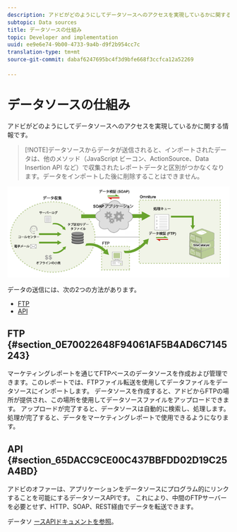 ```yaml
---
description: アドビがどのようにしてデータソースへのアクセスを実現しているかに関する情報です。
subtopic: Data sources
title: データソースの仕組み
topic: Developer and implementation
uuid: ee9e6e74-9b00-4733-9a4b-d9f2b954cc7c
translation-type: tm+mt
source-git-commit: dabaf6247695bc4f3d9bfe668f3ccfca12a52269

---
```



# データソースの仕組み

アドビがどのようにしてデータソースへのアクセスを実現しているかに関する情報です。

>[!NOTE]データソースからデータが送信されると、インポートされたデータは、他のメソッド（JavaScript ビーコン、ActionSource、Data Insertion API など）で収集されたレポートデータと区別がつかなくなります。データをインポートした後に削除することはできません。

![](assets/data_sources_overview.png)

データの送信には、次の2つの方法があります。

* [FTP](/help/import/c-data-sources/datasrc-how-data-sources-works.md#section_0E70022648F94061AF5B4AD6C7145243)
* [API](/help/import/c-data-sources/datasrc-how-data-sources-works.md#section_65DACC9CE00C437BBFDD02D19C25A4BD)

## FTP {#section_0E70022648F94061AF5B4AD6C7145243}

マーケティングレポートを通じてFTPベースのデータソースを作成および管理できます。このレポートでは、FTPファイル転送を使用してデータファイルをデータソースにインポートします。 データソースを作成すると、アドビからFTPの場所が提供され、この場所を使用してデータソースファイルをアップロードできます。 アップロードが完了すると、データソースは自動的に検索し、処理します。 処理が完了すると、データをマーケティングレポートで使用できるようになります。

## API {#section_65DACC9CE00C437BBFDD02D19C25A4BD}

アドビのオファーは、アプリケーションをデータソースにプログラム的にリンクすることを可能にするデータソースAPIです。 これにより、中間のFTPサーバーを必要とせず、HTTP、SOAP、REST経由でデータを転送できます。

データソ [ースAPIドキュメントを参照](https://github.com/AdobeDocs/analytics-1.4-apis/tree/master/docs/data-sources-api)。
